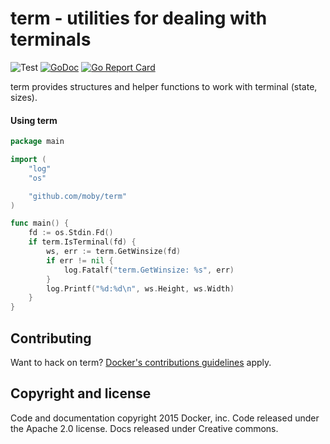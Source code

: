 # term - utilities for dealing with terminals

![Test](https://github.com/moby/term/workflows/Test/badge.svg) [![GoDoc](https://godoc.org/github.com/moby/term?status.svg)](https://godoc.org/github.com/moby/term) [![Go Report Card](https://goreportcard.com/badge/github.com/moby/term)](https://goreportcard.com/report/github.com/moby/term)

term provides structures and helper functions to work with terminal (state, sizes).

#### Using term

```go
package main

import (
    "log"
    "os"

    "github.com/moby/term"
)

func main() {
    fd := os.Stdin.Fd()
    if term.IsTerminal(fd) {
        ws, err := term.GetWinsize(fd)
        if err != nil {
            log.Fatalf("term.GetWinsize: %s", err)
        }
        log.Printf("%d:%d\n", ws.Height, ws.Width)
    }
}
```

## Contributing

Want to hack on term? [Docker's contributions guidelines](https://github.com/docker/docker/blob/master/CONTRIBUTING.md) apply.

## Copyright and license
Code and documentation copyright 2015 Docker, inc. Code released under the Apache 2.0 license. Docs released under Creative commons.
